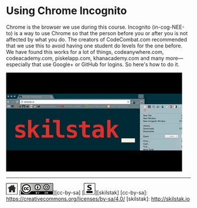 # Using Chrome Incognito

Chrome is the browser we use during this course. Incognito
(in-cog-NEE-to) is a way to use Chrome so that the person before
you or after you is not affected by what you do. The creators of
CodeCombat.com recommended that we use this to avoid having one
student do levels for the one before. We have found this works for
a lot of things, codeanywhere.com, codeacademy.com, piskelapp.com,
khanacademy.com and many more—especially that use Google+ or GitHub
for logins. So here's how to do it.

![incognito](/assets/incognito.gif)
 
---
[![home](/assets/home-bw.png)](/README.md)
[![cc-by-sa](/assets/cc-by-sa.png)][cc-by-sa]
[![skilstak](/assets/skilstak-logo-bw.png)][skilstak]
[cc-by-sa]: https://creativecommons.org/licenses/by-sa/4.0/
[skilstak]: http://skilstak.io

